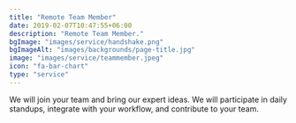 ```yaml
---
title: "Remote Team Member"
date: 2019-02-07T10:47:55+06:00
description: "Remote Team Member."
bgImage: "images/service/handshake.png"
bgImageAlt: "images/backgrounds/page-title.jpg"
image: "images/service/teammember.jpeg"
icon: "fa-bar-chart"
type: "service"
---
```


We will join your team and bring our expert ideas. We will participate in daily standups, integrate with your workflow, and contribute to your team.
